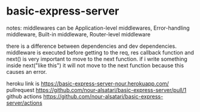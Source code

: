 # basic-express-server

notes: middlewares can be Application-level middlewares, Error-handling middleware, Built-in middleware, Router-level middleware

there is a difference between dependencies and dev dependencies. 
middleware is executed before getting to the req, res callback function and next() is very important to move to the next function. if i write something inside next("like this") it will not move to the next function because this causes an error.


heroku link is https://basic-express-server-nour.herokuapp.com/
pullrequest https://github.com/nour-alsatari/basic-express-server/pull/1
github actions https://github.com/nour-alsatari/basic-express-server/actions 